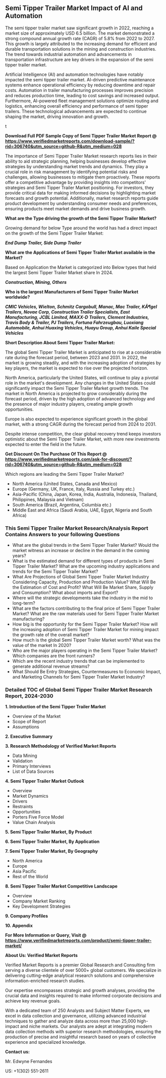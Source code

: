 <h2>Semi Tipper Trailer Market Impact of AI and Automation</h2><p>The semi tipper trailer market saw significant growth in 2022, reaching a market size of approximately USD 6.5 billion. The market demonstrated a strong compound annual growth rate (CAGR) of 5.8% from 2022 to 2027. This growth is largely attributed to the increasing demand for efficient and durable transportation solutions in the mining and construction industries. The trend towards industrial automation and advancements in transportation infrastructure are key drivers in the expansion of the semi tipper trailer market.</p><p>Artificial Intelligence (AI) and automation technologies have notably impacted the semi tipper trailer market. AI-driven predictive maintenance systems enhance operational efficiency by reducing downtime and repair costs. Automation in trailer manufacturing processes improves precision and reduces production time, leading to cost savings and increased output. Furthermore, AI-powered fleet management solutions optimize routing and logistics, enhancing overall efficiency and performance of semi tipper trailers. These technological advancements are expected to continue shaping the market, driving innovation and growth.</p>t</p><p id="" class=""><strong>Download Full PDF Sample Copy of Semi Tipper Trailer Market Report @ <a href="https://www.verifiedmarketreports.com/download-sample/?rid=306740&utm_source=github-R&utm_medium=028" target="_blank">https://www.verifiedmarketreports.com/download-sample/?rid=306740&utm_source=github-R&utm_medium=028</a></strong></p><p>The importance of&nbsp;Semi Tipper Trailer Market research reports lies in their ability to aid strategic planning, helping businesses develop effective strategies by understanding market trends and dynamics. They play a crucial role in risk management by identifying potential risks and challenges, allowing businesses to mitigate them proactively. These reports offer a competitive advantage by providing insights into competitors' strategies and Semi Tipper Trailer Market positioning. For investors, they provide critical data for making informed decisions by highlighting market forecasts and growth potential. Additionally, market research reports guide product development by understanding consumer needs and preferences, ensuring products meet market demands and drive business growth.</p><p><strong>What are the&nbsp;Type driving the growth of the Semi Tipper Trailer Market?</strong></p><p id="" class="">Growing demand for below Type around the world has had a direct impact on the growth of the Semi Tipper Trailer Market:</p><em><strong>End Dump Trailer, Side Dump Trailer</strong></em></p><strong>What are the&nbsp;Applications&nbsp;of Semi Tipper Trailer Market available in the Market?</strong></p><p id="" class="">Based on Application the Market is categorized into Below types that held the largest Semi Tipper Trailer Market share In 2024.</p><em><strong>Construction, Mining, Others</strong></em></p><strong>Who is the largest Manufacturers of Semi Tipper Trailer Market worldwide?</strong></p><p><em><strong>CMIC Vehicles, Wielton, Schmitz Cargobull, Manac, Mac Trailer, KÃ¶gel Trailers, Novae Corp, Construction Trailer Specialists, East Manufacturing, JCBL Limited, MAXX-D Trailers, Clement Industries, Travis Body & Trailer, PJ Trailers, Fortuna Fahrzeugbau, Luoxiang Automobile, Anhui Huaxing Vehicles, Huayu Group, Anhui Kaile Special Vehicles</strong></em></p><p id="" class=""><strong>Short Description About Semi Tipper Trailer Market:</strong></p><p>The global Semi Tipper Trailer Market is anticipated to rise at a considerable rate during the forecast period, between 2023 and 2031. In 2022, the market is growing steadily, and with the increasing adoption of strategies by key players, the market is expected to rise over the projected horizon.</p><p>North America, particularly the United States, will continue to play a pivotal role in the market's development. Any changes in the United States could significantly impact the Semi Tipper Trailer Market growth trends. The market in North America is projected to grow considerably during the forecast period, driven by the high adoption of advanced technology and the presence of major industry players, creating ample growth opportunities.</p><p>Europe is also expected to experience significant growth in the global market, with a strong CAGR during the forecast period from 2024 to 2031.</p><p>Despite intense competition, the clear global recovery trend keeps investors optimistic about the Semi Tipper Trailer Market, with more new investments expected to enter the field in the future.</p><p id="" class=""><strong>Get Discount On The Purchase Of This Report @ <a href="https://www.verifiedmarketreports.com/ask-for-discount/?rid=306740&utm_source=github-R&utm_medium=028" target="_blank">https://www.verifiedmarketreports.com/ask-for-discount/?rid=306740&utm_source=github-R&utm_medium=028</a></strong></p>Which regions are leading the Semi Tipper Trailer Market?</p><ul><li>North America (United States, Canada and Mexico)</li><li>Europe (Germany, UK, France, Italy, Russia and Turkey etc.)</li><li>Asia-Pacific (China, Japan, Korea, India, Australia, Indonesia, Thailand, Philippines, Malaysia and Vietnam)</li><li>South America (Brazil, Argentina, Columbia etc.)</li><li>Middle East and Africa (Saudi Arabia, UAE, Egypt, Nigeria and South Africa)</li></ul><h3 id="" class="">This Semi Tipper Trailer Market Research/Analysis Report Contains Answers to your following Questions</h3><ul><li>What are the global trends in the Semi Tipper Trailer Market? Would the market witness an increase or decline in the demand in the coming years?</li><li>What is the estimated demand for different types of products in Semi Tipper Trailer Market? What are the upcoming industry applications and trends for the Semi Tipper Trailer Market?</li><li>What Are Projections of Global Semi Tipper Trailer Market Industry Considering Capacity, Production and Production Value? What Will Be the Estimation of Cost and Profit? What Will Be Market Share, Supply and Consumption? What about imports and Export?</li><li>Where will the strategic developments take the industry in the mid to long-term?</li><li>What are the factors contributing to the final price of Semi Tipper Trailer Market? What are the raw materials used for Semi Tipper Trailer Market manufacturing?</li><li>How big is the opportunity for the Semi Tipper Trailer Market? How will the increasing adoption of Semi Tipper Trailer Market for mining impact the growth rate of the overall market?</li><li>How much is the global Semi Tipper Trailer Market worth? What was the value of the market In 2020?</li><li>Who are the major players operating in the Semi Tipper Trailer Market? Which companies are the front runners?</li><li>Which are the recent industry trends that can be implemented to generate additional revenue streams?</li><li>What Should Be Entry Strategies, Countermeasures to Economic Impact, and Marketing Channels for Semi Tipper Trailer Market Industry?</li></ul><h3 id="" class="">Detailed TOC of Global Semi Tipper Trailer Market Research Report, 2024-2030</h3><p id="" class=""><strong>1. Introduction of the Semi Tipper Trailer Market</strong></p><ul><li>Overview of the Market</li><li>Scope of Report</li><li>Assumptions</li></ul><p id="" class=""><strong>2. Executive Summary</strong></p><p id="" class=""><strong>3. Research Methodology of Verified Market Reports</strong></p><ul><li>Data Mining</li><li>Validation</li><li>Primary Interviews</li><li>List of Data Sources</li></ul><p id="" class=""><strong>4. Semi Tipper Trailer Market Outlook</strong></p><ul><li>Overview</li><li>Market Dynamics</li><li>Drivers</li><li>Restraints</li><li>Opportunities</li><li>Porters Five Force Model</li><li>Value Chain Analysis</li></ul><p id="" class=""><strong>5. Semi Tipper Trailer Market, By Product</strong></p><p id="" class=""><strong>6. Semi Tipper Trailer Market, By Application</strong></p><p id="" class=""><strong>7. Semi Tipper Trailer Market, By Geography</strong></p><ul><li>North America</li><li>Europe</li><li>Asia Pacific</li><li>Rest of the World</li></ul><p id="" class=""><strong>8. Semi Tipper Trailer Market Competitive Landscape</strong></p><ul><li>Overview</li><li>Company Market Ranking</li><li>Key Development Strategies</li></ul><p id="" class=""><strong>9. Company Profiles</strong></p><p id="" class=""><strong>10. Appendix</strong></p><p id="" class=""><strong>For More Information or Query, Visit @ <a href="https://www.verifiedmarketreports.com/product/semi-tipper-trailer-market/" target="_blank">https://www.verifiedmarketreports.com/product/semi-tipper-trailer-market/</a></strong></p><p id="" class=""><strong>About Us: Verified Market Reports</strong></p><p id="" class="">Verified Market Reports is a premier Global Research and Consulting firm serving a diverse clientele of over 5000+ global customers. We specialize in delivering cutting-edge analytical research solutions and comprehensive information-enriched research studies.</p><p id="" class="">Our expertise encompasses strategic and growth analyses, providing the crucial data and insights required to make informed corporate decisions and achieve key revenue goals.</p><p id="" class="">With a dedicated team of 250 Analysts and Subject Matter Experts, we excel in data collection and governance, utilizing advanced industrial techniques to gather and analyze data across more than 25,000 high-impact and niche markets. Our analysts are adept at integrating modern data collection methods with superior research methodologies, ensuring the production of precise and insightful research based on years of collective experience and specialized knowledge.</p><p id="" class=""><strong>Contact us:</strong></p><p id="" class="">Mr. Edwyne Fernandes</p><p id="" class="">US: +1(302) 551-2611</p>
